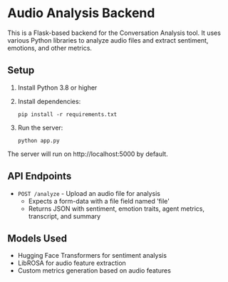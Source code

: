 
# Audio Analysis Backend

This is a Flask-based backend for the Conversation Analysis tool. It uses various Python libraries to analyze audio files and extract sentiment, emotions, and other metrics.

## Setup

1. Install Python 3.8 or higher
2. Install dependencies:
   ```
   pip install -r requirements.txt
   ```

3. Run the server:
   ```
   python app.py
   ```

The server will run on http://localhost:5000 by default.

## API Endpoints

- `POST /analyze` - Upload an audio file for analysis
  - Expects a form-data with a file field named 'file'
  - Returns JSON with sentiment, emotion traits, agent metrics, transcript, and summary

## Models Used

- Hugging Face Transformers for sentiment analysis
- LibROSA for audio feature extraction
- Custom metrics generation based on audio features
